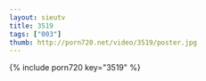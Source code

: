 ```yaml
--- 
layout: sieutv
title: 3519
tags: ["003"]
thumb: http://porn720.net/video/3519/poster.jpg
---
```

{% include porn720 key="3519" %} 
